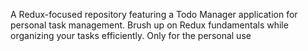 A Redux-focused repository featuring a Todo Manager application for personal task management. Brush up on Redux fundamentals while organizing your tasks efficiently. Only for the personal use
